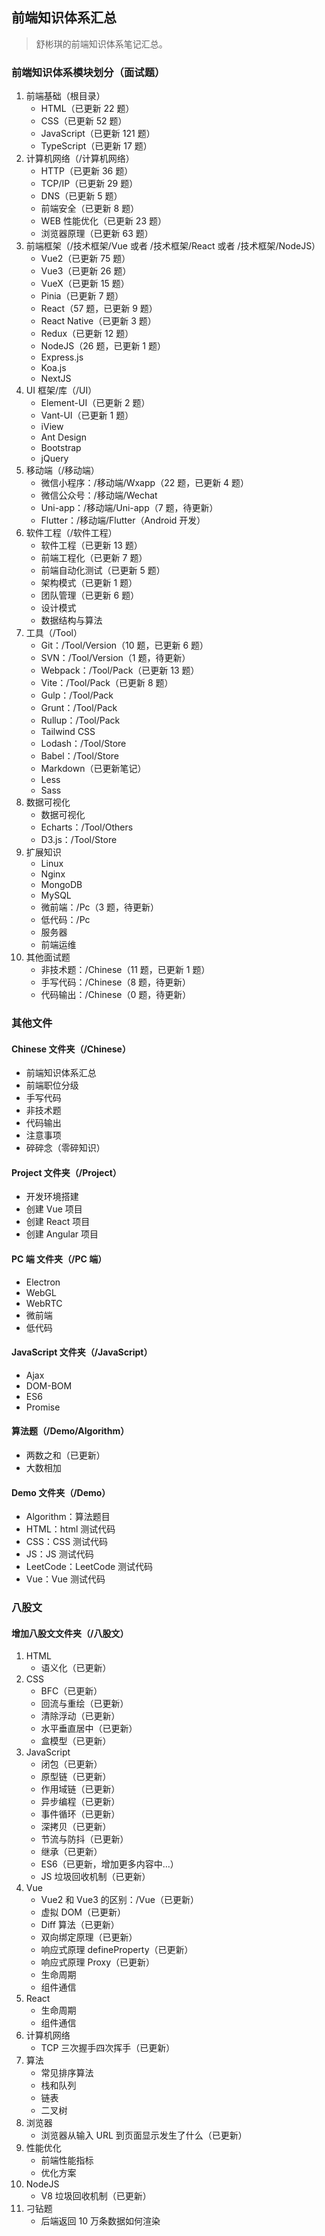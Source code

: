 <!--
 * @Author: Shu Binqi
 * @Date: 2023-02-28 18:37:33
 * @LastEditors: Shu Binqi
 * @LastEditTime: 2023-03-03 20:26:23
 * @Description: 前端面试题汇总
 * @Version: 1.0.0
 * @FilePath: \interviewQuestions\README.md
-->

## 前端知识体系汇总

> 舒彬琪的前端知识体系笔记汇总。

### 前端知识体系模块划分（面试题）

1. 前端基础（根目录）
   - HTML（已更新 22 题）
   - CSS（已更新 52 题）
   - JavaScript（已更新 121 题）
   - TypeScript（已更新 17 题）
2. 计算机网络（/计算机网络）
   - HTTP（已更新 36 题）
   - TCP/IP（已更新 29 题）
   - DNS（已更新 5 题）
   - 前端安全（已更新 8 题）
   - WEB 性能优化（已更新 23 题）
   - 浏览器原理（已更新 63 题）
3. 前端框架（/技术框架/Vue 或者 /技术框架/React 或者 /技术框架/NodeJS）
   - Vue2（已更新 75 题）
   - Vue3（已更新 26 题）
   - VueX（已更新 15 题）
   - Pinia（已更新 7 题）
   - React（57 题，已更新 9 题）
   - React Native（已更新 3 题）
   - Redux（已更新 12 题）
   - NodeJS（26 题，已更新 1 题）
   - Express.js
   - Koa.js
   - NextJS
4. UI 框架/库（/UI）
   - Element-UI（已更新 2 题）
   - Vant-UI（已更新 1 题）
   - iView
   - Ant Design
   - Bootstrap
   - jQuery
5. 移动端（/移动端）
   - 微信小程序：/移动端/Wxapp（22 题，已更新 4 题）
   - 微信公众号：/移动端/Wechat
   - Uni-app：/移动端/Uni-app（7 题，待更新）
   - Flutter：/移动端/Flutter（Android 开发）
6. 软件工程（/软件工程）
   - 软件工程（已更新 13 题）
   - 前端工程化（已更新 7 题）
   - 前端自动化测试（已更新 5 题）
   - 架构模式（已更新 1 题）
   - 团队管理（已更新 6 题）
   - 设计模式
   - 数据结构与算法
7. 工具（/Tool）
   - Git：/Tool/Version（10 题，已更新 6 题）
   - SVN：/Tool/Version（1 题，待更新）
   - Webpack：/Tool/Pack（已更新 13 题）
   - Vite：/Tool/Pack（已更新 8 题）
   - Gulp：/Tool/Pack
   - Grunt：/Tool/Pack
   - Rullup：/Tool/Pack
   - Tailwind CSS
   - Lodash：/Tool/Store
   - Babel：/Tool/Store
   - Markdown（已更新笔记）
   - Less
   - Sass
8. 数据可视化
   - 数据可视化
   - Echarts：/Tool/Others
   - D3.js：/Tool/Store
9. 扩展知识
   - Linux
   - Nginx
   - MongoDB
   - MySQL
   - 微前端：/Pc（3 题，待更新）
   - 低代码：/Pc
   - 服务器
   - 前端运维
10. 其他面试题
    - 非技术题：/Chinese（11 题，已更新 1 题）
    - 手写代码：/Chinese（8 题，待更新）
    - 代码输出：/Chinese（0 题，待更新）

### 其他文件

#### Chinese 文件夹（/Chinese）

- 前端知识体系汇总
- 前端职位分级
- 手写代码
- 非技术题
- 代码输出
- 注意事项
- 碎碎念（零碎知识）

#### Project 文件夹（/Project）

- 开发环境搭建
- 创建 Vue 项目
- 创建 React 项目
- 创建 Angular 项目

#### PC 端 文件夹（/PC 端）

- Electron
- WebGL
- WebRTC
- 微前端
- 低代码

#### JavaScript 文件夹（/JavaScript）

- Ajax
- DOM-BOM
- ES6
- Promise

#### 算法题（/Demo/Algorithm）

- 两数之和（已更新）
- 大数相加

#### Demo 文件夹（/Demo）

- Algorithm：算法题目
- HTML：html 测试代码
- CSS：CSS 测试代码
- JS：JS 测试代码
- LeetCode：LeetCode 测试代码
- Vue：Vue 测试代码

### 八股文

#### 增加八股文文件夹（/八股文）

1. HTML
   - 语义化（已更新）
2. CSS
   - BFC（已更新）
   - 回流与重绘（已更新）
   - 清除浮动（已更新）
   - 水平垂直居中（已更新）
   - 盒模型（已更新）
3. JavaScript
   - 闭包（已更新）
   - 原型链（已更新）
   - 作用域链（已更新）
   - 异步编程（已更新）
   - 事件循环（已更新）
   - 深拷贝（已更新）
   - 节流与防抖（已更新）
   - 继承（已更新）
   - ES6（已更新，增加更多内容中...）
   - JS 垃圾回收机制（已更新）
4. Vue
   - Vue2 和 Vue3 的区别：/Vue（已更新）
   - 虚拟 DOM（已更新）
   - Diff 算法（已更新）
   - 双向绑定原理（已更新）
   - 响应式原理 defineProperty（已更新）
   - 响应式原理 Proxy（已更新）
   - 生命周期
   - 组件通信
5. React
   - 生命周期
   - 组件通信
6. 计算机网络
   - TCP 三次握手四次挥手（已更新）
7. 算法
   - 常见排序算法
   - 栈和队列
   - 链表
   - 二叉树
8. 浏览器
   - 浏览器从输入 URL 到页面显示发生了什么（已更新）
9. 性能优化
   - 前端性能指标
   - 优化方案
10. NodeJS
    - V8 垃圾回收机制（已更新）
11. 刁钻题
    - 后端返回 10 万条数据如何渲染
